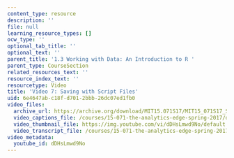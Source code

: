 ```yaml
---
content_type: resource
description: ''
file: null
learning_resource_types: []
ocw_type: ''
optional_tab_title: ''
optional_text: ''
parent_title: '1.3 Working with Data: An Introduction to R '
parent_type: CourseSection
related_resources_text: ''
resource_index_text: ''
resourcetype: Video
title: 'Video 7: Saving with Script Files'
uid: 6e4647ab-c18f-d701-2bbb-26dc07ed1fb0
video_files:
  archive_url: https://archive.org/download/MIT15.071S17/MIT15_071S17_Session_1.3.14_300k.mp4
  video_captions_file: /courses/15-071-the-analytics-edge-spring-2017/d3ea32dbdcd558e69adca4b2057b3c00_dDHsLmwd9No.vtt
  video_thumbnail_file: https://img.youtube.com/vi/dDHsLmwd9No/default.jpg
  video_transcript_file: /courses/15-071-the-analytics-edge-spring-2017/8b1c0cb88f0f2d0891c8dfb54ea94777_dDHsLmwd9No.pdf
video_metadata:
  youtube_id: dDHsLmwd9No
---
```

